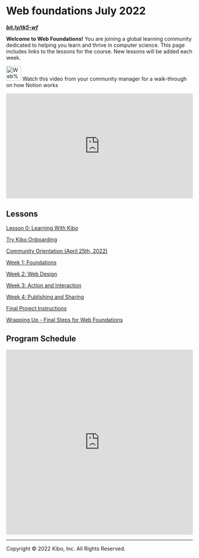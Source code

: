 # Web foundations July 2022

***[bit.ly/tk5-wf](http://bit.ly/tk5-wf)***

**Welcome to Web Foundations!** You are joining a global learning community dedicated to helping you learn and thrive in computer science. This page includes links to the lessons for the course.  New lessons will be added each week.

<aside>


<img src="/web-foundations-april-2022/instruction.png" alt="Web%20Foundations%20(April%202022)%2000d8771e2f7f4ae484127982377de868/instruction.png" width="40px" /> Watch this video from your community manager for a walk-through on how Notion works

</aside>

<div style="position: relative; padding-bottom: 56.25%; height: 0;"><iframe src="https://www.youtube.com/embed/1ji9bSs8chA" title="YouTube video player" frameborder="0" allow="accelerometer; autoplay; clipboard-write; encrypted-media; gyroscope; picture-in-picture" allowfullscreen style="position: absolute; top: 0; left: 0; width: 100%; height: 100%;"></iframe></div>

## Lessons

[Lesson 0: Learning With Kibo](/web-foundations-april-2022/learning-with-kibo.md)

[Try Kibo Onboarding](/web-foundations-april-2022/try-kibo-onboarding.md)

[Community Orientation (April 25th, 2022)](/web-foundations-april-2022/community-orientation-april-25th-2022.md)

[Week 1: Foundations](/web-foundations-april-2022/foundations.md)

[Week 2: Web Design](/web-foundations-april-2022/web-design.md)

[Week 3: Action and Interaction](/web-foundations-april-2022/action-and-interaction.md)

[Week 4: Publishing and Sharing](/web-foundations-april-2022/publishing-and-sharing.md)

[Final Project Instructions](/web-foundations-april-2022/final-project-instructions.md)

[Wrapping Up - Final Steps for Web Foundations](/web-foundations-april-2022/wrapping-up-final-steps-for-web-foundations.md)

## Program Schedule

<div style="width:100%;height:500px;"><iframe src="https://docs.google.com/presentation/embed?id=1SEl_0UKs5AlfQ9fhM9JI2bExmD1tW7iPLnVqnkbrjPI" frameborder="0" sandbox="allow-scripts allow-popups allow-top-navigation-by-user-activation allow-forms allow-same-origin" allowfullscreen="" style="width: 100%; height: 100%; border-radius: 1px; pointer-events: auto; background-color: white;"></iframe></div>

---

Copyright © 2022 Kibo, Inc. All Rights Reserved.